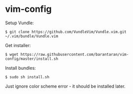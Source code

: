 # vim-config

Setup Vundle:
```
$ git clone https://github.com/VundleVim/Vundle.vim.git ~/.vim/bundle/Vundle.vim
```

Get installer:

```
$ wget https://raw.githubusercontent.com/barantaran/vim-config/master/install.sh
```

Install bundles:
```
$ sudo sh install.sh
```
Just ignore color scheme error - it should be installed later.
